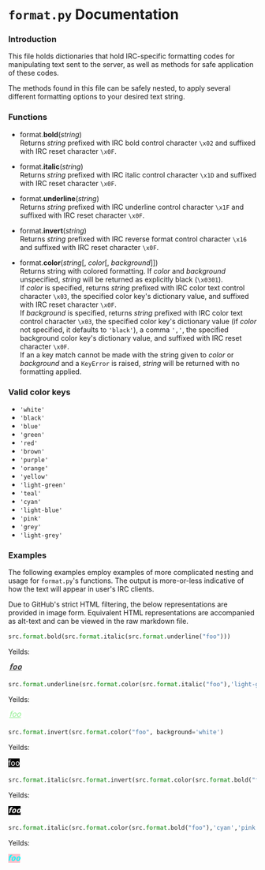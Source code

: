 # `format.py` Documentation

### Introduction
This file holds dictionaries that hold IRC-specific formatting codes for manipulating text sent to the server, as well as methods for safe application of these codes.

The methods found in this file can be safely nested, to apply several different formatting options to your desired text string.

### Functions

* format.**bold**(*string*)<br>
Returns *string* prefixed with IRC bold control character `\x02` and suffixed with IRC reset character `\x0F`.


* format.**italic**(*string*)<br>
Returns *string* prefixed with IRC italic control character `\x1D` and suffixed with IRC reset character `\x0F`.


* format.**underline**(*string*)<br>
Returns *string* prefixed with IRC underline control character `\x1F` and suffixed with IRC reset character `\x0F`.


* format.**invert**(*string*)<br>
Returns *string* prefixed with IRC reverse format control character `\x16` and suffixed with IRC reset character `\x0F`.


* format.**color**(*string*[, *color*[, *background*]])<br>
Returns string with colored formatting. If *color* and *background* unspecified, *string* will be returned as explicitly black (`\x0301`).<br>
If *color* is specified, returns *string* prefixed with IRC color text control character `\x03`, the specified color key's dictionary value, and suffixed with IRC reset character `\x0F`.<br>
If *background* is specified, returns *string* prefixed with IRC color text control character `\x03`, the specified color key's dictionary value (if *color* not specified, it defaults to `'black'`), a comma `','`, the specified background color key's dictionary value, and suffixed with IRC reset character `\x0F`.<br>
If an a key match cannot be made with the string given to *color* or *background* and a `KeyError` is raised, *string* will be returned with no formatting applied.

### Valid color keys

* `'white'`
* `'black'`
* `'blue'`
* `'green'`
* `'red'`
* `'brown'`
* `'purple'`
* `'orange'`
* `'yellow'`
* `'light-green'`
* `'teal'`
* `'cyan'`
* `'light-blue'`
* `'pink'`
* `'grey'`
* `'light-grey'`

### Examples
The following examples employ examples of more complicated nesting and usage for `format.py`'s functions. The output is more-or-less indicative of how the text will appear in user's IRC clients.

Due to GitHub's strict HTML filtering, the below representations are provided in image form. Equivalent HTML representations are accompanied as alt-text and can be viewed in the raw markdown file.

```python
src.format.bold(src.format.italic(src.format.underline("foo")))
```
Yeilds:

![<span style="font-weight: bold; text-decoration: underline; font-style: italic">foo</span>](img/bold-italic-underline.png "Bold, italic, and underlined text")

```python
src.format.underline(src.format.color(src.format.italic("foo"),'light-green'))
```
Yeilds:

![<span style="text-decoration: underline; font-style: italic; color: light-green">foo</span>](img/underline-lightgreen_text-italic.png "Underlined, italic, and light-green text")

```python
src.format.invert(src.format.color("foo", background='white')
```
Yeilds:

![<span style="color: white; background-color: black">foo</span>](img/inverse-white_background.png "Inverse white background text")

```python
src.format.italic(src.format.invert(src.format.color(src.format.bold("foo"),'cyan','pink')))
```
Yeilds:

![<span style="color: white; background-color: black; font-style: italic; font-weight: bold">foo</span>](img/italic-inverse-cyan_text-pink_background-bold.png "Italic, inverse, bold cyan text with a pink background")

```python
src.format.italic(src.format.color(src.format.bold("foo"),'cyan','pink'))
```
Yeilds:

![<span style="font-style: italic; font-weight: bold; color: cyan; background-color: pink">foo</span>](img/italic-cyan_text-pink_background-bold.png "Italic, bold, cyan text with a pink background")
